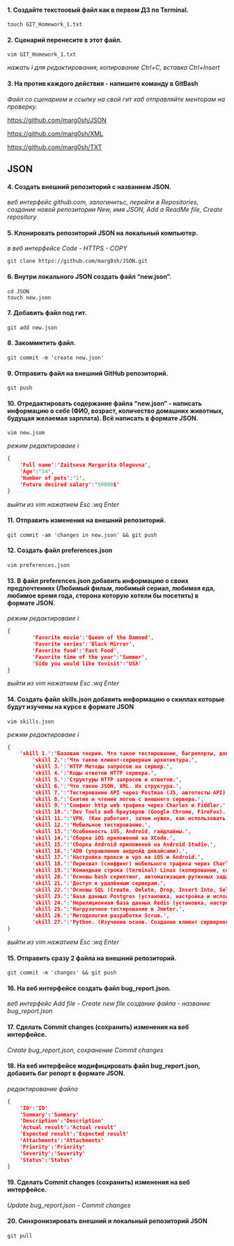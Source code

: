 #### 1. Создайте текстоовый файл как в первом ДЗ по Terminal.
```
touch GIT_Homework_1.txt
```

#### 2. Сценарий перенесите в этот файл.
```
vim GIT_Homework_1.txt
```
*нажать i для редактирования, копирование Ctrl+C, вставка Ctrl+Insert*

#### 3. На против каждого действия - напишите команду в GitBash
*Файл со сценарием и ссылку на свой гит хаб отправляйте менторам на проверку.*
  
https://github.com/marg0sh/JSON
  
https://github.com/marg0sh/XML
  
https://github.com/marg0sh/TXT



## JSON
#### 4. Создать внешний репозиторий c названием JSON.
*веб интерфейс github.com, залогинитьс, перейти в Repositories, создание новой репозитории New, имя JSON, Add a ReadMe file, Create repository*

#### 5. Клонировать репозиторий JSON на локальный компьютер.
*в веб интерфейсе Code - HTTPS - COPY*
```
git clone https://github.com/marg0sh/JSON.git
```

#### 6. Внутри локального JSON создать файл “new.json”.
```
cd JSON
touch new.json
```

#### 7. Добавить файл под гит.
```
git add new.json
```

#### 8. Закоммитить файл.
```
git commit -m 'create new.json'
```

#### 9. Отправить файл на внешний GitHub репозиторий.
```
git push
```

#### 10. Отредактировать содержание файла “new.json” - написать информацию о себе (ФИО, возраст, количество домашних животных, будущая желаемая зарплата). Всё написать в формате JSON.
```
vim new.jsom
```
*режим редактироваие i*
```json
{
	'Full name':'Zaitseva Margarita Olegovna',
	'Age':'34',
	'Number of pets':'1',
	'Future desired salary':'50000$'
}
```
*выйти из vim нажатием Esc :wq Enter*

#### 11. Отправить изменения на внешний репозиторий.
```
git commit -am 'changes in new.json' && git push
```

#### 12. Создать файл preferences.json
```
vim preferences.json
```

#### 13. В файл preferences.json добавить информацию о своих предпочтениях (Любимый фильм, любимый сериал, любимая еда, любимое время года, сторона которую хотели бы посетить) в формате JSON.
*режим редактироваие i*
```json
{
        'Favorite movie':'Queen of the Damned',
        'Favorite series':'Black Mirror',
        'Favorite food':'Fast Food',
        'Favorite time of the year':'Summer',
        'Side you would like tovisit':'USA'
}
```
*выйти из vim нажатием Esc :wq Enter*

#### 14. Создать файл skills.json добавить информацию о скиллах которые будут изучены на курсе в формате JSON
```
vim skills.json
```
*режим редактироваие i*
```json
{
	'skill 1.':'Базовая теория. Что такое тестирование, багрепорты, документация, виды, методы, направления тестирования и т.п. SDLC, STLC.',
        'skill 2.':'Что такое клиент-серверная архитектура.',
        'skill 3.':'HTTP Методы запросов на сервер.',
        'skill 4.':'Коды ответов HTTP сервера.',
        'skill 5.':'Структуры HTTP запросов и ответов.',
        'skill 6.':'Что такое JSON, XML. Их структура.',
        'skill 7.':'Тестирование API через Postman (JS, автотесты API).',
        'skill 8.':'Снятие и чтение логов c внешнего сервера.',
        'skill 9.':'Снифинг http web трафика через Charles и Fiddler.',
        'skill 10.':'Dev Tools веб браузеров (Google Chrome, FireFox).',
        'skill 11.':'VPN. (Как работает, зачем нужен, как использовать, варианты инструментов)',
        'skill 12.':'Мобильное тестирование.',
        'skill 13.':'Особенность iOS, Android, гайдлайны.',
        'skill 14.':'Сборка iOS приложений на XCode.',
        'skill 15.':'Сборка Android приложений на Android Studio.',
        'skill 16.':'ADB (управление андройд девайсами).',
        'skill 17.':'Настройка прокси и vpn на iOS и Android.',
        'skill 18.':'Перехват (сниффинг) мобильного трафика через Charles и Fiddler на iOS и Android.',
        'skill 19.':'Командная строка (terminal) Linux (копирование, создание, просмотр, перемещение файлов на серверах без графического интерфейса)',
        'skill 20.':'Основы bash скриптинг, автоматизация рутинных задач на сервере.',
        'skill 21.':'Доступ к удалённым серверам.',
        'skill 22.':'Основы SQL (Create, Delete, Drop, Insert Into, Select, From, Where, Join).',
        'skill 23.':'База данных Postgres (установка, настройка и использование).',
        'skill 24.':'Нереляционная база данных Redis (установка, настройка и использование).',
        'skill 25.':'Нагрузочное тестирование в Jmeter.',
        'skill 26.':'Методология разработки Scrum.',
        'skill 27.':'Python. (Изучение основ. Создание клиент серверного приложения)'
}
```
*выйти из vim нажатием Esc :wq Enter*

#### 15. Отправить сразу 2 файла на внешний репозиторий.
```
git commit -m 'changes' && git push
```

#### 16. На веб интерфейсе создать файл bug_report.json.
*веб интерфейс Add file - Create new file создание файла - название bug_report.json*

#### 17. Сделать Commit changes (сохранить) изменения на веб интерфейсе.
*Create bug_report.json, сохранение Commit changes*

#### 18. На веб интерфейсе модифицировать файл bug_report.json, добавить баг репорт в формате JSON.
*редактирование файла* 
```json
{
	'ID':'ID'
	'Summary':'Summary'
	'Description':'Description'
	'Actual result':'Actual result'
	'Expected result':'Expected result'
	'Attachments':'Attachments'
	'Priority':'Priority'
	'Severity':'Severity'
	'Status':'Status'
}
```

#### 19. Сделать Commit changes (сохранить) изменения на веб интерфейсе.
*Update bug_report.json - Commit changes*

#### 20. Синхронизировать внешний и локальный репозиторий JSON
```
git pull
```


